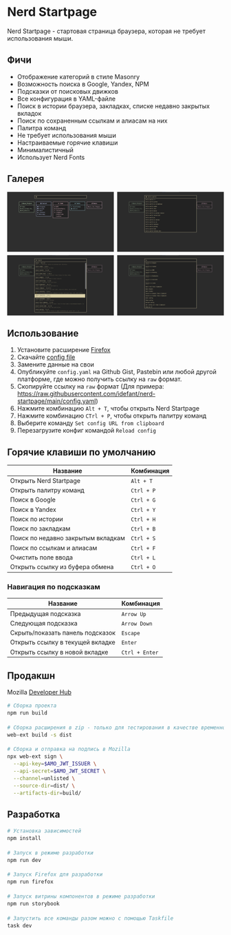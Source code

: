 # Nerd Startpage

Nerd Startpage - стартовая страница браузера, которая не требует использования мыши.

## Фичи

- Отображение категорий в стиле Masonry
- Возможность поиска в Google, Yandex, NPM
- Подсказки от поисковых движков
- Все конфигурация в YAML-файле
- Поиск в истории браузера, закладках, списке недавно закрытых вкладок
- Поиск по сохраненным ссылкам и алиасам на них
- Палитра команд
- Не требует использования мыши
- Настраиваемые горячие клавиши
- Минималистичный
- Использует Nerd Fonts

## Галерея

<div style="display:grid;grid-template-columns:1fr 1fr;gap:8px">
  <img src=".github/dashboard.png?raw=true" />
  <img src=".github/google-search.png?raw=true">
  <img src=".github/npm-search.png?raw=true" />
  <img src=".github/command-palette.png?raw=true" />
</div>

## Использование

1. Установите расширение [Firefox](https://addons.mozilla.org/en-US/firefox/addon/nerd-startpage/)
2. Скачайте [config file](config.yaml)
3. Замените данные на свои
4. Опубликуйте `config.yaml` на Github Gist, Pastebin или любой другой платформе, где можно получить ссылку на `raw` формат.
5. Скопируйте ссылку на `raw` формат (Для примера: https://raw.githubusercontent.com/idefant/nerd-startpage/main/config.yaml)
6. Нажмите комбинацию `Alt + T`, чтобы открыть Nerd Startpage
7. Нажмите комбинацию `CTrl + P`, чтобы открыть палитру команд
8. Выберите команду `Set config URL from clipboard`
9. Перезагрузите конфиг командой `Reload config`

## Горячие клавиши по умолчанию

| Название                           | Комбинация |
| ---------------------------------- | ---------- |
| Открыть Nerd Startpage             | `Alt + T`  |
| Открыть палитру команд             | `Ctrl + P` |
| Поиск в Google                     | `Ctrl + G` |
| Поиск в Yandex                     | `Ctrl + Y` |
| Поиск по истории                   | `Ctrl + H` |
| Поиск по закладкам                 | `Ctrl + B` |
| Поиск по недавно закрытым вкладкам | `Ctrl + S` |
| Поиск по ссылкам и алиасам         | `Ctrl + F` |
| Очистить поле ввода                | `Ctrl + L` |
| Открыть ссылку из буфера обмена    | `Ctrl + O` |

### Навигация по подсказкам

| Название                         | Комбинация     |
| -------------------------------- | -------------- |
| Предыдущая подсказка             | `Arrow Up`     |
| Следующая подсказка              | `Arrow Down`   |
| Скрыть/показать панель подсказок | `Escape`       |
| Открыть ссылку в текущей вкладке | `Enter`        |
| Открыть ссылку в новой вкладке   | `Ctrl + Enter` |

## Продакшн

Mozilla [Developer Hub](https://addons.mozilla.org/en-US/developers/)

```sh
# Сборка проекта
npm run build

# Сборка расширения в zip - только для тестирования в качестве временного расширения на about:debugging#/runtime/this-firefox
web-ext build -s dist

# Сборка и отправка на подпись в Mozilla
npx web-ext sign \
  --api-key=$AMO_JWT_ISSUER \
  --api-secret=$AMO_JWT_SECRET \
  --channel=unlisted \
  --source-dir=dist/ \
  --artifacts-dir=build/
```

## Разработка

```sh
# Установка зависимостей
npm install

# Запуск в режиме разработки
npm run dev

# Запуск Firefox для разработки
npm run firefox

# Запуск витрины компонентов в режиме разработки
npm run storybook

# Запустить все команды разом можно с помощью Taskfile
task dev
```
